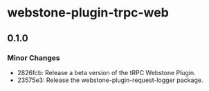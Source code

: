 # webstone-plugin-trpc-web

## 0.1.0

### Minor Changes

- 2826fcb: Release a beta version of the tRPC Webstone Plugin.
- 23575e3: Release the webstone-plugin-request-logger package.

